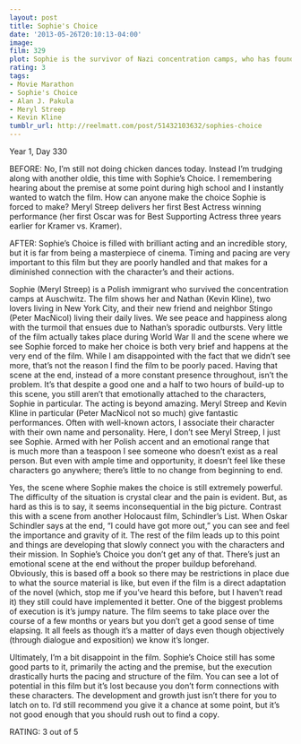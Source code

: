 ```yaml
---
layout: post
title: Sophie's Choice
date: '2013-05-26T20:10:13-04:00'
image: 
film: 329
plot: Sophie is the survivor of Nazi concentration camps, who has found a reason to live in Nathan, a sparkling if unsteady American Jew obsessed with the Holocaust. They befriend Stingo, the movie’s narrator, a young American writer new to New York City. But the happiness of Sophie and Nathan is endangered by her ghosts and his obsessions.
rating: 3
tags:
- Movie Marathon
- Sophie's Choice
- Alan J. Pakula
- Meryl Streep
- Kevin Kline
tumblr_url: http://reelmatt.com/post/51432103632/sophies-choice
---
```


Year 1, Day 330

BEFORE: No, I’m still not doing chicken dances today. Instead I’m trudging along with another oldie, this time with Sophie’s Choice. I remembering hearing about the premise at some point during high school and I instantly wanted to watch the film. How can anyone make the choice Sophie is forced to make? Meryl Streep delivers her first Best Actress winning performance (her first Oscar was for Best Supporting Actress three years earlier for Kramer vs. Kramer).

AFTER: Sophie’s Choice is filled with brilliant acting and an incredible story, but it is far from being a masterpiece of cinema. Timing and pacing are very important to this film but they are poorly handled and that makes for a diminished connection with the character’s and their actions.

Sophie (Meryl Streep) is a Polish immigrant who survived the concentration camps at Auschwitz. The film shows her and Nathan (Kevin Kline), two lovers living in New York City, and their new friend and neighbor Stingo (Peter MacNicol) living their daily lives. We see peace and happiness along with the turmoil that ensues due to Nathan’s sporadic outbursts. Very little of the film actually takes place during World War II and the scene where we see Sophie forced to make her choice is both very brief and happens at the very end of the film. While I am disappointed with the fact that we didn’t see more, that’s not the reason I find the film to be poorly paced. Having that scene at the end, instead of a more constant presence throughout, isn’t the problem. It’s that despite a good one and a half to two hours of build-up to this scene, you still aren’t that emotionally attached to the characters, Sophie in particular. The acting is beyond amazing. Meryl Streep and Kevin Kline in particular (Peter MacNicol not so much) give fantastic performances. Often with well-known actors, I associate their character with their own name and personality. Here, I don’t see Meryl Streep, I just see Sophie. Armed with her Polish accent and an emotional range that is much more than a teaspoon I see someone who doesn’t exist as a real person. But even with ample time and opportunity, it doesn’t feel like these characters go anywhere; there’s little to no change from beginning to end.

Yes, the scene where Sophie makes the choice is still extremely powerful. The difficulty of the situation is crystal clear and the pain is evident. But, as hard as this is to say, it seems inconsequential in the big picture. Contrast this with a scene from another Holocaust film, Schindler’s List. When Oskar Schindler says at the end, “I could have got more out,” you can see and feel the importance and gravity of it. The rest of the film leads up to this point and things are developing that slowly connect you with the characters and their mission. In Sophie’s Choice you don’t get any of that. There’s just an emotional scene at the end without the proper buildup beforehand. Obviously, this is based off a book so there may be restrictions in place due to what the source material is like, but even if the film is a direct adaptation of the novel (which, stop me if you’ve heard this before, but I haven’t read it) they still could have implemented it better. One of the biggest problems of execution is it’s jumpy nature. The film seems to take place over the course of a few months or years but you don’t get a good sense of time elapsing. It all feels as though it’s a matter of days even though objectively (through dialogue and exposition) we know it’s longer.

Ultimately, I’m a bit disappoint in the film. Sophie’s Choice still has some good parts to it, primarily the acting and the premise, but the execution drastically hurts the pacing and structure of the film. You can see a lot of potential in this film but it’s lost because you don’t form connections with these characters. The development and growth just isn’t there for you to latch on to. I’d still recommend you give it a chance at some point, but it’s not good enough that you should rush out to find a copy.

RATING: 3 out of 5

